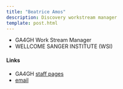 ```yaml
---
title: "Beatrice Amos"
description: Discovery workstream manager
template: post.html
---
```


* GA4GH Work Stream Manager
* WELLCOME SANGER INSTITUTE (WSI)

<!--more-->

#### Links

* GA4GH [staff pages](https://www.ga4gh.org/about-us/staff/)
* [email](mailto:beatrice.amos@ga4gh.org)